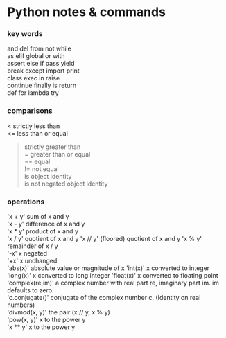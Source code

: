 # Python notes & commands

### key words

and       del       from      not       while    
as        elif      global    or        with     
assert    else      if        pass      yield    
break     except    import    print              
class     exec      in        raise              
continue  finally   is        return             
def       for       lambda    try

### comparisons 

<	strictly less than	 
<=	less than or equal	 
>	strictly greater than	 
>=	greater than or equal	 
==	equal	 
!=	not equal	
is	object identity	 
is not	negated object identity

### operations

'x + y'	sum of x and y	 
'x - y'	difference of x and y	 
'x * y'	product of x and y	 
'x / y'	quotient of x and y	
'x // y'	(floored) quotient of x and y
'x % y'	remainder of x / y	
'-x'	x negated	 
'+x'	x unchanged	 
'abs(x)'	absolute value or magnitude of x
'int(x)'	x converted to integer	
'long(x)'	x converted to long integer
'float(x)'	x converted to floating point
'complex(re,im)'	a complex number with real part re, imaginary part im. im defaults to zero.	 
'c.conjugate()'	conjugate of the complex number c. (Identity on real numbers)	 
'divmod(x, y)'	the pair (x // y, x % y)	
'pow(x, y)'	x to the power y	
'x ** y'	x to the power y